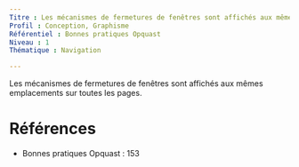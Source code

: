 ```yaml
---
Titre : Les mécanismes de fermetures de fenêtres sont affichés aux mêmes emplacements sur toutes les pages.
Profil : Conception, Graphisme
Référentiel : Bonnes pratiques Opquast
Niveau : 1
Thématique : Navigation

---
```

Les mécanismes de fermetures de fenêtres sont affichés aux mêmes emplacements sur toutes les pages.

# Références

*   Bonnes pratiques Opquast : 153